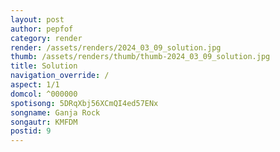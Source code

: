```yaml
---
layout: post
author: pepfof
category: render
render: /assets/renders/2024_03_09_solution.jpg
thumb: /assets/renders/thumb/thumb-2024_03_09_solution.jpg
title: Solution
navigation_override: /
aspect: 1/1
domcol: ^000000
spotisong: 5DRqXbj56XCmQI4ed57ENx
songname: Ganja Rock
songautr: KMFDM
postid: 9
---
```


<!--USER BEGIN 1-->

<!--USER END 1-->

<!--more-->
<!--USER BEGIN 2-->

<!--USER END 2-->

